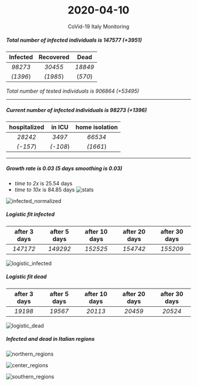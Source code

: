 <div align='center'>

# 2020-04-10
CoVid-19 Italy Monitoring
</div>

##### Total number of infected individuals is 147577 (+3951)
Infected | Recovered | Dead
:---: | :---: | :---:
*98273* | *30455* | *18849*
*(1396*) | *(1985*) | (*570*)

*Total number of tested individuals is 906864 (+53495)*
***
##### Current number of infected individuals is 98273 (+1396)
hospitalized | in ICU | home isolation
:---: | :---: | :---:
*28242* |*3497* |*66534*
*(-157*) |*(-108*) |*(1661*)
***
##### Growth rate is 0.03 (5 days smoothing is 0.03)
- *time to 2x* is 25.54 days
- *time to 10x* is 84.85 days
![stats][stats]

![infected_normalized][infected_normalized]

##### Logistic fit infected
after 3 days | after 5 days | after 10 days | after 20 days | after 30 days
:---: | :---: | :---: | :---: | :---:
*147172* |*149292* |*152525* |*154742* |*155209*


![logistic_infected][logistic_infected]

##### Logistic fit dead
after 3 days | after 5 days | after 10 days | after 20 days | after 30 days
:---: | :---: | :---: | :---: | :---:
*19198* |*19567* |*20113* |*20459* |*20524*


![logistic_dead][logistic_dead]


##### Infected and dead in Italian regions


![northern_regions][northern_regions]


![center_regions][center_regions]


![southern_regions][southern_regions]

[stats]: stats.png
[infected_normalized]: infected_normalized.png
[logistic_infected]: logistic_infected.png
[logistic_dead]: logistic_dead.png
[northern_regions]: northern_regions.png
[center_regions]: center_regions.png
[southern_regions]: southern_regions.png
